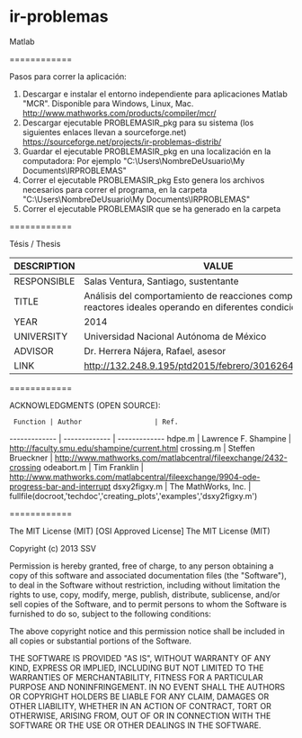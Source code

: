 ir-problemas
============

Matlab

============

Pasos para correr la aplicación:

1.  Descargar e instalar el entorno independiente para aplicaciones Matlab "MCR". Disponible para Windows, Linux, Mac.
    http://www.mathworks.com/products/compiler/mcr/
2.  Descargar ejecutable PROBLEMASIR_pkg para su sistema (los siguientes enlaces llevan a sourceforge.net)
    https://sourceforge.net/projects/ir-problemas-distrib/
3.  Guardar el ejecutable PROBLEMASIR_pkg en una localización en la computadora:
    Por ejemplo "C:\Users\NombreDeUsuario\My Documents\IRPROBLEMAS"
4.  Correr el ejecutable PROBLEMASIR_pkg
    Esto genera los archivos necesarios para correr el programa, 
    en la carpeta "C:\Users\NombreDeUsuario\My Documents\IRPROBLEMAS"
5.  Correr el ejecutable PROBLEMASIR que se ha generado en la carpeta

============

Tésis / Thesis

DESCRIPTION     | VALUE
-------------   | -------------
RESPONSIBLE     | Salas Ventura, Santiago, sustentante
TITLE           | Análisis del comportamiento de reacciones complejas en reactores ideales operando en diferentes condiciones
YEAR            | 2014
UNIVERSITY      | Universidad Nacional Autónoma de México
ADVISOR         | Dr. Herrera Nájera, Rafael, asesor
LINK            | http://132.248.9.195/ptd2015/febrero/301626459/Index.html

============

ACKNOWLEDGMENTS (OPEN SOURCE):

     Function | Author                  | Ref.
------------- | -------------           | -------------
hdpe.m        | Lawrence F. Shampine    | http://faculty.smu.edu/shampine/current.html
crossing.m    | Steffen Brueckner       | http://www.mathworks.com/matlabcentral/fileexchange/2432-crossing
odeabort.m    | Tim Franklin            | http://www.mathworks.com/matlabcentral/fileexchange/9904-ode-progress-bar-and-interrupt
dsxy2figxy.m  | The MathWorks, Inc.     | fullfile(docroot,'techdoc','creating_plots','examples','dsxy2figxy.m')

============

The MIT License (MIT)
[OSI Approved License]
The MIT License (MIT)

Copyright (c) 2013 SSV

Permission is hereby granted, free of charge, to any person obtaining a copy
of this software and associated documentation files (the "Software"), to deal
in the Software without restriction, including without limitation the rights
to use, copy, modify, merge, publish, distribute, sublicense, and/or sell
copies of the Software, and to permit persons to whom the Software is
furnished to do so, subject to the following conditions:

The above copyright notice and this permission notice shall be included in
all copies or substantial portions of the Software.

THE SOFTWARE IS PROVIDED "AS IS", WITHOUT WARRANTY OF ANY KIND, EXPRESS OR
IMPLIED, INCLUDING BUT NOT LIMITED TO THE WARRANTIES OF MERCHANTABILITY,
FITNESS FOR A PARTICULAR PURPOSE AND NONINFRINGEMENT. IN NO EVENT SHALL THE
AUTHORS OR COPYRIGHT HOLDERS BE LIABLE FOR ANY CLAIM, DAMAGES OR OTHER
LIABILITY, WHETHER IN AN ACTION OF CONTRACT, TORT OR OTHERWISE, ARISING FROM,
OUT OF OR IN CONNECTION WITH THE SOFTWARE OR THE USE OR OTHER DEALINGS IN
THE SOFTWARE.
